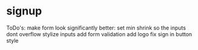 # signup

ToDo's:
make form look significantly better:
    set min shrink so the inputs dont overflow
    stylize inputs
add form validation
add logo
fix sign in button style
